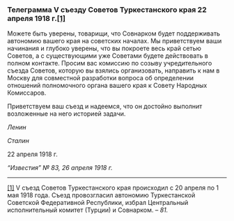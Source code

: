 ### Телеграмма V съезду Советов Туркестанского края 22 апреля 1918 г.[**[1]**](#_ftn1)

Можете быть уверены, товарищи, что Совнарком будет поддерживать автономию вашего края на советских началах. Мы приветствуем ваши начинания и глубоко уверены, что вы покроете весь край сетью Советов, а с существующими уже Советами будете действовать в полном контакте. Просим вас комиссию по созыву учредительного съезда Советов, которую вы взялись организовать, направить к нам в Москву для совместной разработки вопроса об определении отношений полномочного органа вашего края к Совету Народных Комиссаров.

Приветствуем ваш съезд и надеемся, что он достойно выполнит возложенные на него историей задачи.

_Ленин_

_Сталин_

22 апреля 1918 г.

_“Известия” №_ _83, 26 апреля 1918_ _г._

  

---

[[1]](#_ftnref1) V съезд Советов Туркестанского края происходил с 20 апреля по 1 мая 1918 года. Съезд провозгласил автономию Туркестанской Советской Федеративной Республики, избрал Центральный исполнительный комитет (Турции) и Совнарком. – _81._